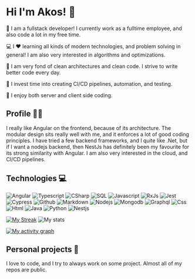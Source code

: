 # Hi I'm Akos! 👋

💼 I am a fullstack developer! I currently work as a fulltime employee, and also code a lot in my free time.

💻 I ❤️ learning all kinds of modern technologies, and problem solving in general! I am also very interested in algorithms and optimizations.

🧹 I am very fond of clean architectures and clean code. I strive to write better code every day.

🧪 I invest time into creating CI/CD pipelines, automation, and testing.

🚀 I enjoy both server and client side coding.

## Profile 👨‍🚀

I really like Angular on the frontend, because of its architecture. The modular design sits really well with me,
and it enforces a lot of good coding principles. I have tried a few backend frameworks, and I quite like .Net, but
if I want a nodejs backend, then NestJs has definitely been my favourite for its strong similarity with Angular. I am
also very interested in the cloud, and CI/CD pipelines.

## Technologies 💻

![Angular](https://img.shields.io/badge/-Angular-dd1b16?logo=angular&logoColor=black&style=flat)
![Typescript](https://img.shields.io/badge/-typescript-blue?logo=typescript&logoColor=white&style=flat)
![CSharp](https://img.shields.io/badge/-C%23-9B4993?logo=C-sharp&logoColor=black&style=flat)
![SQL](https://img.shields.io/badge/MSSQL-gray?logo=microsoft-sql-server&logoColor=white)
![Javascript](https://img.shields.io/badge/-JavaScript-f7df1e?logo=javascript&logoColor=black&style=flat)
![RxJs](https://img.shields.io/badge/RxJs-E60E88?logo=reactivex&logoColor=white)
![Jest](https://img.shields.io/badge/Jest-white?logo=jest&logoColor=E60E88)
![Cypress](https://img.shields.io/badge/Cypress-white?logo=cypress&logoColor=green)
![Github](https://img.shields.io/badge/Github-black?logo=github&logoColor=purple)
![Markdown](https://img.shields.io/badge/Markdown-black?logo=markdown&logoColor=blue)
![Nodejs](https://img.shields.io/badge/-NodeJs-43853D?logo=node.js&logoColor=black&style=flat)
![Mongodb](https://img.shields.io/badge/MongoDB-4ea94b.svg?logo=mongodb&logoColor=white)
![Graphql](https://img.shields.io/badge/GraphQL-161e26?logo=graphql&logoColor=e535ab)
![Css](https://img.shields.io/badge/CSS-white?logo=css3&logoColor=264de4)
![Html](https://img.shields.io/badge/HTML-grey?logo=html5&logoColor=e34c26)
![Java](https://img.shields.io/badge/Java-white?logo=java&logoColor=e34c26)
![Python](https://img.shields.io/badge/Python-306998?logo=python&logoColor=FFD43B)
![Nestjs](https://img.shields.io/badge/NestJs-470610?logo=nestjs&logoColor=ea2845)  

[![My Streak](http://github-readme-streak-stats.herokuapp.com?user=projectaki&theme=synthwave&date_format=M%20j%5B%2C%20Y%5D)](https://git.io/streak-stats)
![My stats](https://github-readme-stats.vercel.app/api?username=projectaki&count_private=true&show_icons=true&theme=synthwave)  

[![My activity graph](https://activity-graph.herokuapp.com/graph?username=projectaki&theme=redical)](https://github.com/ashutosh00710/github-readme-activity-graph)

## Personal projects 📔

I love to code, and I try to always work on some project. Almost all of my repos are public.
